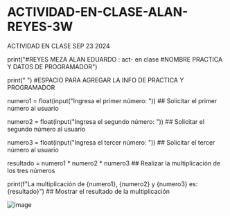 # ACTIVIDAD-EN-CLASE-ALAN-REYES-3W
ACTIVIDAD EN CLASE SEP 23 2024

print("#REYES MEZA ALAN EDUARDO : act- en clase #NOMBRE PRACTICA Y DATOS DE PROGRAMADOR")

print(" ") #ESPACIO PARA AGREGAR LA INFO DE PRACTICA Y PROGRAMADOR

numero1 = float(input("Ingresa el primer número: ")) ## Solicitar el primer número al usuario

numero2 = float(input("Ingresa el segundo número: ")) ## Solicitar el segundo número al usuario

numero3 = float(input("Ingresa el tercer número: ")) ## Solicitar el tercer número al usuario

resultado = numero1 * numero2 * numero3 ## Realizar la multiplicación de los tres números

print(f"La multiplicación de {numero1}, {numero2} y {numero3} es: {resultado}") ## Mostrar el resultado de la multiplicación

![image](https://github.com/user-attachments/assets/3dc218ef-5074-4ed8-9ea5-8d2e117dd0f8)


